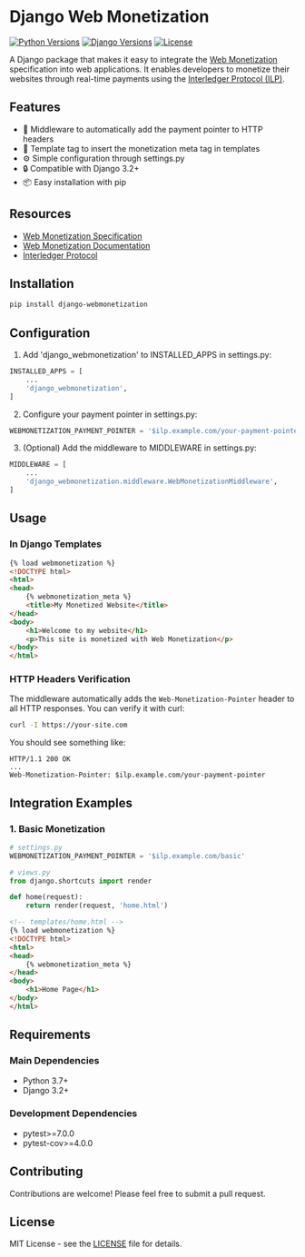 # Django Web Monetization

[![Python Versions](https://img.shields.io/badge/python-3.7%2B-blue.svg)](https://www.python.org/downloads/release/python-370/)
[![Django Versions](https://img.shields.io/badge/django-3.2%2B-blue.svg)](https://docs.djangoproject.com/es/5.1/releases/3.2/)
[![License](https://img.shields.io/badge/license-MIT-green.svg)](LICENSE)

A Django package that makes it easy to integrate the [Web Monetization](https://webmonetization.org/) specification into web applications. It enables developers to monetize their websites through real-time payments using the [Interledger Protocol (ILP)](https://interledger.org/).

## Features

- 🚀 Middleware to automatically add the payment pointer to HTTP headers
- 🎯 Template tag to insert the monetization meta tag in templates
- ⚙️ Simple configuration through settings.py
- 🔒 Compatible with Django 3.2+
- 📦 Easy installation with pip

## Resources

- [Web Monetization Specification](https://webmonetization.org/specification/)
- [Web Monetization Documentation](https://webmonetization.org/)
- [Interledger Protocol](https://interledger.org/)

## Installation

```bash
pip install django-webmonetization
```

## Configuration

1. Add 'django_webmonetization' to INSTALLED_APPS in settings.py:

```python
INSTALLED_APPS = [
    ...
    'django_webmonetization',
]
```

2. Configure your payment pointer in settings.py:

```python
WEBMONETIZATION_PAYMENT_POINTER = '$ilp.example.com/your-payment-pointer'
```

3. (Optional) Add the middleware to MIDDLEWARE in settings.py:

```python
MIDDLEWARE = [
    ...
    'django_webmonetization.middleware.WebMonetizationMiddleware',
]
```

## Usage

### In Django Templates

```html
{% load webmonetization %}
<!DOCTYPE html>
<html>
<head>
    {% webmonetization_meta %}
    <title>My Monetized Website</title>
</head>
<body>
    <h1>Welcome to my website</h1>
    <p>This site is monetized with Web Monetization</p>
</body>
</html>
```

### HTTP Headers Verification

The middleware automatically adds the `Web-Monetization-Pointer` header to all HTTP responses. You can verify it with curl:

```bash
curl -I https://your-site.com
```

You should see something like:
```
HTTP/1.1 200 OK
...
Web-Monetization-Pointer: $ilp.example.com/your-payment-pointer
```

## Integration Examples

### 1. Basic Monetization

```python
# settings.py
WEBMONETIZATION_PAYMENT_POINTER = '$ilp.example.com/basic'

# views.py
from django.shortcuts import render

def home(request):
    return render(request, 'home.html')
```

```html
<!-- templates/home.html -->
{% load webmonetization %}
<!DOCTYPE html>
<html>
<head>
    {% webmonetization_meta %}
</head>
<body>
    <h1>Home Page</h1>
</body>
</html>
```

## Requirements

### Main Dependencies
- Python 3.7+
- Django 3.2+

### Development Dependencies
- pytest>=7.0.0
- pytest-cov>=4.0.0

## Contributing

Contributions are welcome! Please feel free to submit a pull request.

## License

MIT License - see the [LICENSE](LICENSE) file for details.
